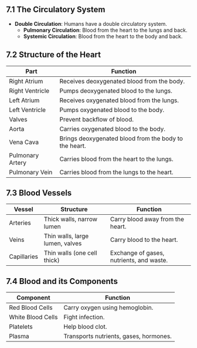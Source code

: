 ## 7.1 The Circulatory System
- **Double Circulation**: Humans have a double circulatory system.
  - **Pulmonary Circulation**: Blood from the heart to the lungs and back.
  - **Systemic Circulation**: Blood from the heart to the body and back.

## 7.2 Structure of the Heart
| **Part**                | **Function**                                           |
|-------------------------|--------------------------------------------------------|
| Right Atrium            | Receives deoxygenated blood from the body.            |
| Right Ventricle         | Pumps deoxygenated blood to the lungs.                |
| Left Atrium             | Receives oxygenated blood from the lungs.             |
| Left Ventricle          | Pumps oxygenated blood to the body.                   |
| Valves                  | Prevent backflow of blood.                            |
| Aorta                   | Carries oxygenated blood to the body.                 |
| Vena Cava               | Brings deoxygenated blood from the body to the heart. |
| Pulmonary Artery        | Carries blood from the heart to the lungs.            |
| Pulmonary Vein          | Carries blood from the lungs to the heart.            |

## 7.3 Blood Vessels
| **Vessel**              | **Structure**                      | **Function**                             |
|-------------------------|------------------------------------|------------------------------------------|
| Arteries                | Thick walls, narrow lumen          | Carry blood away from the heart.        |
| Veins                   | Thin walls, large lumen, valves    | Carry blood to the heart.               |
| Capillaries             | Thin walls (one cell thick)        | Exchange of gases, nutrients, and waste. |

## 7.4 Blood and its Components
| **Component**           | **Function**                            |
|-------------------------|-----------------------------------------|
| Red Blood Cells         | Carry oxygen using hemoglobin.         |
| White Blood Cells       | Fight infection.                        |
| Platelets               | Help blood clot.                        |
| Plasma                  | Transports nutrients, gases, hormones. |
